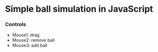 # Simple ball simulation in JavaScript
### Controls
- Mouse1: drag
- Mouse2: remove ball
- Mouse3: add ball
